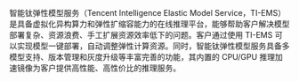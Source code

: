 智能钛弹性模型服务（Tencent Intelligence Elastic Model Service，TI-EMS）是具备虚拟化异构算力和弹性扩缩容能力的在线推理平台，能够帮助客户解决模型部署复杂、资源浪费、手工扩展资源效率低下的问题。客户通过使用 TI-EMS 可以实现模型一键部署，自动调整弹性计算资源。同时，智能钛弹性模型服务具备多模型支持、版本管理和灰度升级等丰富完善的功能，其内置的 CPU/GPU 推理加速镜像为客户提供高性能、高性价比的推理服务。

